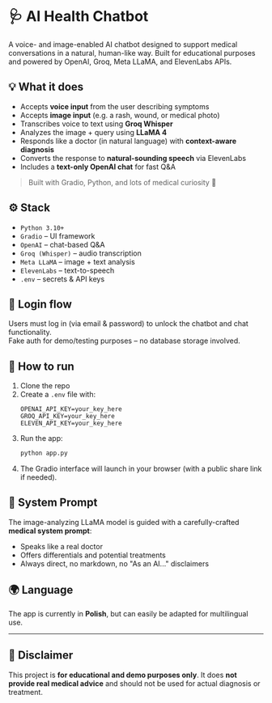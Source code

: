 # 🩺 AI Health Chatbot

A voice- and image-enabled AI chatbot designed to support medical conversations in a natural, human-like way. Built for educational purposes and powered by OpenAI, Groq, Meta LLaMA, and ElevenLabs APIs.

## 💡 What it does

- Accepts **voice input** from the user describing symptoms  
- Accepts **image input** (e.g. a rash, wound, or medical photo)  
- Transcribes voice to text using **Groq Whisper**  
- Analyzes the image + query using **LLaMA 4**  
- Responds like a doctor (in natural language) with **context-aware diagnosis**  
- Converts the response to **natural-sounding speech** via ElevenLabs  
- Includes a **text-only OpenAI chat** for fast Q&A

> Built with Gradio, Python, and lots of medical curiosity 🧠

## ⚙️ Stack

- `Python 3.10+`
- `Gradio` – UI framework  
- `OpenAI` – chat-based Q&A  
- `Groq (Whisper)` – audio transcription  
- `Meta LLaMA` – image + text analysis  
- `ElevenLabs` – text-to-speech  
- `.env` – secrets & API keys

## 🔐 Login flow

Users must log in (via email & password) to unlock the chatbot and chat functionality.  
Fake auth for demo/testing purposes – no database storage involved.

## 🧪 How to run

1. Clone the repo  
2. Create a `.env` file with:
    ```env
    OPENAI_API_KEY=your_key_here
    GROQ_API_KEY=your_key_here
    ELEVEN_API_KEY=your_key_here
    ```
3. Run the app:
    ```bash
    python app.py
    ```
4. The Gradio interface will launch in your browser (with a public share link if needed).

## 🤖 System Prompt

The image-analyzing LLaMA model is guided with a carefully-crafted **medical system prompt**:
- Speaks like a real doctor  
- Offers differentials and potential treatments  
- Always direct, no markdown, no "As an AI..." disclaimers

## 🌍 Language

The app is currently in **Polish**, but can easily be adapted for multilingual use.

---

## 🚧 Disclaimer

This project is **for educational and demo purposes only**. It does **not provide real medical advice** and should not be used for actual diagnosis or treatment.

